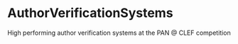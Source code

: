 # AuthorVerificationSystems
High performing author verification systems at the PAN @ CLEF competition

